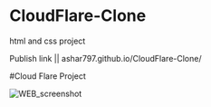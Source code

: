 # CloudFlare-Clone
html and css project

Publish link || ashar797.github.io/CloudFlare-Clone/


#Cloud Flare Project


![WEB_screenshot](https://github.com/ASHAR797/CloudFlare-Clone/assets/111843979/f96649a8-cf37-4fb7-857c-e767a210099b)

